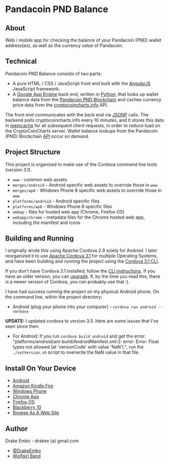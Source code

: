 # Pandacoin PND Balance

## About
Web / mobile app for checking the balance of your Pandacoin (PND) wallet address(es), as well as the currency value of Pandacoin.

## Technical
Pandacoin PND Balance consists of two parts:
* A pure HTML / CSS / JavaScript front end built with the [AngularJS](http://angularjs.org/) JavaScript framework.
* A [Google App Engine](https://developers.google.com/appengine/) back end, written in [Python](http://www.python.org/), that looks up wallet balance data from the [Pandacoin PND Blockchain](http://pnd.showed.us/) and caches currency price data from the [cryptocoincharts.info](http://www.cryptocoincharts.info/) API.

The front end communicates with the back end via [JSONP](http://en.wikipedia.org/wiki/JSONP) calls. The backend polls cryptocoincharts.info every 10 minutes, and it stores this data in [memcache](https://developers.google.com/appengine/docs/python/memcache/) for all subsequent client requests, in order to reduce load on the CryptoCoinCharts server. Wallet balance lookups from the Pandacoin (PND) Blockchain [API](http://pnd.showed.us/q) occur on demand.

## Project Structure
This project is organized to make use of the Cordova command line tools (version 3.1).
* `www`					- common web assets
* `merges/android`		- Android specific web assets to override those in `www`
* `merges/wp8`			- Windows Phone 8 specific web assets to override those in `www`
* `platforms/android`	- Android specific files
* `platforms/wp8`		- Windows Phone 8 specific files
* `webap`				- files for hosted web app (Chrome, Firefox OS)
* `webapp/chrome`		- metadata files for the Chrome hosted web app, including the manifest and icons

## Building and Running
I originally wrote this using Apache Cordova 2.9 solely for Android. I later reorganized it to use [Apache Cordova 3.1](http://cordova.apache.org/docs/en/3.1.0/) for multiple Operating Systems, and have been building and running the project using the [Cordova 3.1 CLI](http://cordova.apache.org/docs/en/3.1.0/guide_cli_index.md.html#The%20Command-line%20Interface).

If you don't have Cordova 3.1 installed, follow the [CLI instructions](http://cordova.apache.org/docs/en/3.1.0/guide_cli_index.md.html#The%20Command-line%20Interface). If you have an older version, you can [upgrade](http://cordova.apache.org/blog/releases/2013/10/02/cordova-31.html). If, by the time you read this, there is a newer version of Cordova, you can probably use that :).

I have had success running the project on my physical Android phone. On the command line, within the project directory:
* Android (plug your phone into your computer) - `cordova run android --verbose`

**UPDATE:** I updated cordova to version 3.5. Here are some issues that I've seen since then:
* For Android: If you run `cordova build android` and get the error: "platforms/android/ant-build/AndroidManifest.xml:2: error: Error: Float types not allowed (at 'versionCode' with value 'NaN').",
	run the `./setVersion.sh` script to overwrite the NaN value in that file.

## Install On Your Device
* [Android](https://play.google.com/store/apps/details?id=net.edrake.pandacoinbalance)
* [Amazon Kindle Fire](http://www.amazon.com/Drake-Emko-Pandacoin-PND-Balance/dp/B00KUH19EO)
* [Windows Phone](http://www.windowsphone.com/en-us/store/app/darkcoin-balance/e6f1ed12-542f-42eb-8b91-8fb85090c1e2)
* [Chrome App](https://chrome.google.com/webstore/detail/lnaeedppehgnilkbklifknpnnldpcmgm)
* [Firefox OS](https://marketplace.firefox.com/app/pandacoin-pnd-balance/)
* [Blackberry 10](http://appworld.blackberry.com/webstore/content/56531889/)
* [Browse As A Web Site](http://d1nhig552bjwdu.cloudfront.net/main.html)

## Author
Drake Emko - drakee (a) gmail.com
* [@DrakeEmko](https://twitter.com/DrakeEmko)
* [Wolfgirl Band](http://wolfgirl.bandcamp.com/)
